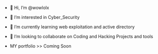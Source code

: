 - 👋 Hi, I’m @wowlolx
- 👀 I’m interested in Cyber_Security
- 🌱 I’m currently learning web exploitation and active directory
- 💞️ I’m looking to collaborate on Coding and Hacking Projects and tools

- MY portfolio >> Coming Soon

<!---
wowlolx/wowlolx is a ✨ special ✨ repository because its `README.md` (this file) appears on your GitHub profile.
You can click the Preview link to take a look at your changes.
--->
